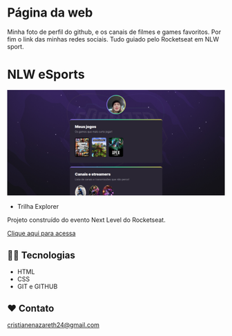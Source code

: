 <h1>Página da web</h1>

Minha foto de perfil do github, e os canais de filmes e games favoritos.
Por fim o link das minhas redes sociais.
Tudo guiado pelo Rocketseat em NLW sport.

# NLW eSports

![preview](./.github/preview.png)

- Trilha Explorer

Projeto construído do evento Next Level do Rocketseat.

[Clique aqui para acessa](https://cristianenazareth.github.io/Curso-sobre-um-projeto-da-web-guiado-pelo-rocketseat-NLW/)


## 🧑‍💻 Tecnologias

- HTML
- CSS
- GIT e GITHUB

## ❤️ Contato


cristianenazareth24@gmail.com